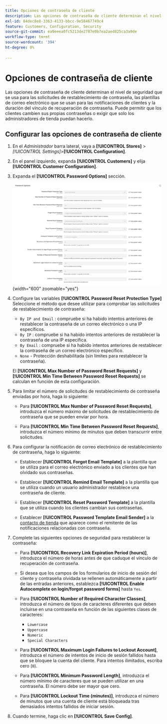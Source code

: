 ```yaml
---
title: Opciones de contraseña de cliente
description: Las opciones de contraseña de cliente determinan el nivel de seguridad de varias funciones del cliente de su tienda.
exl-id: 84dec8e8-3363-4133-bbcc-9e58467749c4
feature: Customers, Configuration, Security
source-git-commit: ea9eeea0fc5213de2787e0b7ea2aed825ca3a9de
workflow-type: tm+mt
source-wordcount: '394'
ht-degree: 0%

---
```


# Opciones de contraseña de cliente

Las opciones de contraseña de cliente determinan el nivel de seguridad que se usa para las solicitudes de restablecimiento de contraseña, las plantillas de correo electrónico que se usan para las notificaciones de clientes y la duración del vínculo de recuperación de contraseña. Puede permitir que los clientes cambien sus propias contraseñas o exigir que solo los administradores de tienda puedan hacerlo.

## Configurar las opciones de contraseña de cliente

1. En el _Administrador_ barra lateral, vaya a **[!UICONTROL Stores]** > _[!UICONTROL Settings]_>**[!UICONTROL Configuration]**.

1. En el panel izquierdo, expanda **[!UICONTROL Customers]** y elija **[!UICONTROL Customer Configuration]**.

1. Expanda el **[!UICONTROL Password Options]** sección.

   ![Opciones de contraseña](../configuration-reference/customers/assets/customer-configuration-password-options.png){width="600" zoomable="yes"}

1. Configure las variables **[!UICONTROL Password Reset Protection Type]** Seleccione el método que desee utilizar para comprobar las solicitudes de restablecimiento de contraseña:

   - `By IP and Email` : compruebe si ha habido intentos anteriores de restablecer la contraseña de un correo electrónico o una IP específicos.
   - `By IP` : compruebe si ha habido intentos anteriores de restablecer la contraseña de una IP específica.
   - `By Email` : compruebe si ha habido intentos anteriores de restablecer la contraseña de un correo electrónico específico.
   - `None` - Protección deshabilitada (sin límites para restablecer la contraseña).

   El **[!UICONTROL Max Number of Password Reset Requests]** y **[!UICONTROL Min Time Between Password Reset Requests]** se calculan en función de esta configuración.

1. Para limitar el número de solicitudes de restablecimiento de contraseña enviadas por hora, haga lo siguiente:

   - Para **[!UICONTROL Max Number of Password Reset Requests]**, introduzca el número máximo de solicitudes de restablecimiento de contraseña que se pueden enviar por hora.

   - Para **[!UICONTROL Min Time Between Password Reset Requests]**, introduzca el número mínimo de minutos que deben transcurrir entre solicitudes.

1. Para configurar la notificación de correo electrónico de restablecimiento de contraseña, haga lo siguiente:

   - Establecer **[!UICONTROL Forgot Email Template]** a la plantilla que se utiliza para el correo electrónico enviado a los clientes que han olvidado sus contraseñas.

   - Establecer **[!UICONTROL Remind Email Template]** a la plantilla que se utiliza cuando un usuario administrador restablece una contraseña de cliente.

   - Establecer **[!UICONTROL Reset Password Template]** a la plantilla que se utiliza cuando los clientes cambian sus contraseñas.

   - Establecer **[!UICONTROL Password Template Email Sender]** a la [contacto de tienda](../getting-started/store-details.md) que aparece como el remitente de las notificaciones relacionadas con contraseña.

1. Complete las siguientes opciones de seguridad para restablecer la contraseña:

   - Para **[!UICONTROL Recovery Link Expiration Period (hours)]**, introduzca el número de horas antes de que caduque el vínculo de recuperación de contraseña.

   - Si desea que los campos de los formularios de inicio de sesión del cliente y contraseña olvidada se rellenen automáticamente a partir de las entradas anteriores, establezca **[!UICONTROL Enable Autocomplete on login/forgot password forms]** hasta `Yes`.

   - Para **[!UICONTROL Number of Required Character Classes]**, introduzca el número de tipos de caracteres diferentes que deben incluirse en una contraseña en función de las siguientes clases de caracteres:

      - `Lowercase`
      - `Uppercase`
      - `Numeric`
      - `Special Characters`

   - Para **[!UICONTROL Maximum Login Failures to Lockout Account]**, introduzca el número de intentos de inicio de sesión fallidos hasta que se bloquee la cuenta del cliente. Para intentos ilimitados, escriba cero (`0`).

   - Para **[!UICONTROL Minimum Password Length]**, introduzca el número mínimo de caracteres que se pueden utilizar en una contraseña. El número debe ser mayor que cero.

   - Para **[!UICONTROL Lockout Time (minutes)]**, introduzca el número de minutos que una cuenta de cliente está bloqueada tras demasiados intentos fallidos de iniciar sesión.

1. Cuando termine, haga clic en **[!UICONTROL Save Config]**.
